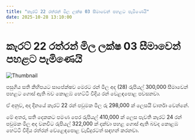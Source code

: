 ```yaml
---
title: "කැරට් 22 රත්රන් මිල ලක්ෂ 03 සීමාවෙන් පහළට පැමිණෙයි"
date: 2025-10-28 13:10:00
---
```


# කැරට් 22 රත්රන් මිල ලක්ෂ 03 සීමාවෙන් පහළට පැමිණෙයි

![Thumbnail](https://helakuru.sgp1.cdn.digitaloceanspaces.com/esana/images/lib/gold-jewellery[1].jpg)

පසුගිය සති කිහිපයට සාපේක්ෂව මෙරට රන් මිල අද (28) රුපියල් 300,000 සීමාවෙන් පහළට ගොස් ඇති බව කොළඹ හෙට්ටි වීදිය රන් වෙළඳපොළ පවසනවා.

ඒ අනුව, අද දිනයේ කැරට් 22 රන් පවුමක මිල රු 298,000 ක් ලෙසයි වාර්තා වෙන්නේ.

මේ අතර, සති දෙකකට පමණ පෙර රුපියල් 410,000 ක් ලෙස පැවති කැරට් 24 රන් පවුමක මිල අද වනවිට රුපියල් 322,000 ක් දක්වා පහළ ගොස් ඇති බවද කොළඹ හෙට්ටි වීදිය රත්රන් වෙළෙඳපොළ වැඩිදුරටත් සඳහන් කරනවා.

